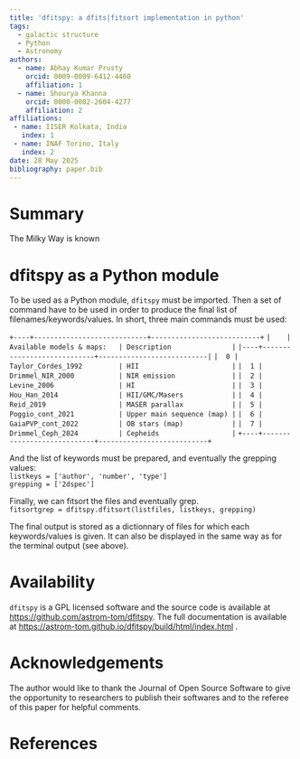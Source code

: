 ```yaml
---
title: 'dfitspy: a dfits|fitsort implementation in python'
tags:
  - galactic structure
  - Python
  - Astronomy
authors:
  - name: Abhay Kumar Prusty 
    orcid: 0009-0009-6412-4460
    affiliation: 1
  - name: Shourya Khanna 
    orcid: 0000-0002-2604-4277
    affiliation: 2 
affiliations:
 - name: IISER Kolkata, India
   index: 1
 - name: INAF Torino, Italy
   index: 2 
date: 28 May 2025
bibliography: paper.bib
---
```


# Summary
The Milky Way is known 


# dfitspy as a Python module
To be used as a Python module, ``dfitspy`` must be imported. Then a set of command have to be used in order to produce the final list of filenames/keywords/values. In short, three main commands must be used:

``+----+----------------------------+---------------------------+``
``|    | Available models & maps:   | Description               |``
``|----+----------------------------+---------------------------|``
``|  0 | Taylor_Cordes_1992         | HII                       |``
``|  1 | Drimmel_NIR_2000           | NIR emission              |``
``|  2 | Levine_2006                | HI                        |``
``|  3 | Hou_Han_2014               | HII/GMC/Masers            |``
``|  4 | Reid_2019                  | MASER parallax            |``
``|  5 | Poggio_cont_2021           | Upper main sequence (map) |``
``|  6 | GaiaPVP_cont_2022          | OB stars (map)            |``
``|  7 | Drimmel_Ceph_2024          | Cepheids                  |``
``+----+----------------------------+---------------------------+``


And the list of keywords must be prepared, and eventually the grepping values:\
``listkeys = ['author', 'number', 'type']``\
``grepping = ['2dspec']``

Finally, we can fitsort the files and eventually grep.\
``fitsortgrep = dfitspy.dfitsort(listfiles, listkeys, grepping)``

The final output is stored as a dictionnary of files for which each keywords/values is given. It can also be displayed in the same way as for the terminal output (see above).

# Availability

``dfitspy`` is a GPL licensed software and the source code is available at https://github.com/astrom-tom/dfitspy. The full documentation is available at https://astrom-tom.github.io/dfitspy/build/html/index.html .

# Acknowledgements

The author would like to thank the Journal of Open Source Software to give the opportunity to researchers to publish their softwares and to the referee of this paper for helpful comments.

# References

